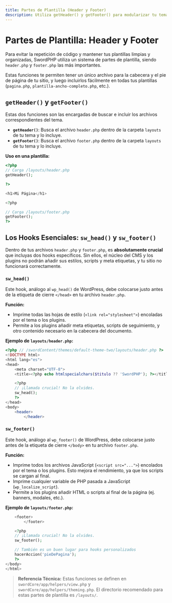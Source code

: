 ```yaml
---
title: Partes de Plantilla (Header y Footer)
description: Utiliza getHeader() y getFooter() para modularizar tu tema y entiende la importancia de los hooks sw_head() y sw_footer().
---
```


# Partes de Plantilla: Header y Footer

Para evitar la repetición de código y mantener tus plantillas limpias y organizadas, SwordPHP utiliza un sistema de partes de plantilla, siendo `header.php` y `footer.php` las más importantes.

Estas funciones te permiten tener un único archivo para la cabecera y el pie de página de tu sitio, y luego incluirlos fácilmente en todas tus plantillas (`pagina.php`, `plantilla-ancho-completo.php`, etc.).

## `getHeader()` y `getFooter()`

Estas dos funciones son las encargadas de buscar e incluir los archivos correspondientes del tema.

-   **`getHeader()`**: Busca el archivo `header.php` dentro de la carpeta `layouts` de tu tema y lo incluye.
-   **`getFooter()`**: Busca el archivo `footer.php` dentro de la carpeta `layouts` de tu tema y lo incluye.

**Uso en una plantilla:**

```php
<?php
// Carga /layouts/header.php
getHeader();

?>

<h1>Mi Página</h1>

<?php

// Carga /layouts/footer.php
getFooter();
?>
```

## Los Hooks Esenciales: `sw_head()` y `sw_footer()`

Dentro de tus archivos `header.php` y `footer.php`, es **absolutamente crucial** que incluyas dos hooks específicos. Sin ellos, el núcleo del CMS y los plugins no podrán añadir sus estilos, scripts y meta etiquetas, y tu sitio no funcionará correctamente.

### `sw_head()`

Este hook, análogo al `wp_head()` de WordPress, debe colocarse justo antes de la etiqueta de cierre `</head>` en tu archivo `header.php`.

**Función:**

-   Imprime todas las hojas de estilo (`<link rel="stylesheet">`) encoladas por el tema o los plugins.
-   Permite a los plugins añadir meta etiquetas, scripts de seguimiento, y otro contenido necesario en la cabecera del documento.

**Ejemplo de `layouts/header.php`:**

```php
<?php // /swordContent/themes/default-theme-two/layouts/header.php ?>
<!DOCTYPE html>
<html lang="es">
<head>
    <meta charset="UTF-8">
    <title><?php echo htmlspecialchars($titulo ?? 'SwordPHP'); ?></title>

    <?php
    // ¡Llamada crucial! No la olvides.
    sw_head();
    ?>
</head>
<body>
    <header>
        </header>
```

### `sw_footer()`

Este hook, análogo al `wp_footer()` de WordPress, debe colocarse justo antes de la etiqueta de cierre `</body>` en tu archivo `footer.php`.

**Función:**

-   Imprime todos los archivos JavaScript (`<script src="...">`) encolados por el tema o los plugins. Esto mejora el rendimiento, ya que los scripts se cargan al final.
-   Imprime cualquier variable de PHP pasada a JavaScript (`wp_localize_script`).
-   Permite a los plugins añadir HTML o scripts al final de la página (ej. banners, modales, etc.).

**Ejemplo de `layouts/footer.php`:**

```php
    <footer>
        </footer>

    <?php
    // ¡Llamada crucial! No la olvides.
    sw_footer();

    // También es un buen lugar para hooks personalizados
    hacerAccion('pieDePagina');
    ?>
</body>
</html>
```

> **Referencia Técnica:** Estas funciones se definen en `swordCore/app/helpers/view.php` y `swordCore/app/helpers/theming.php`. El directorio recomendado para estas partes de plantilla es `/layouts/`.

